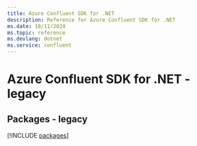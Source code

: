 ```yaml
---
title: Azure Confluent SDK for .NET
description: Reference for Azure Confluent SDK for .NET
ms.date: 10/11/2024
ms.topic: reference
ms.devlang: dotnet
ms.service: confluent
---
```

# Azure Confluent SDK for .NET - legacy
## Packages - legacy
[!INCLUDE [packages](confluent-index.md)]